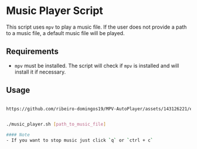 # Music Player Script

This script uses `mpv` to play a music file. If the user does not provide a path to a music file, a default music file will be played.

## Requirements

- `mpv` must be installed. The script will check if `mpv` is installed and will install it if necessary.

## Usage

```bash

https://github.com/ribeiro-domingos19/MPV-AutoPlayer/assets/143126221/ea07c6ec-6b04-4076-80d3-f181414a1366


./music_player.sh [path_to_music_file]

#### Note
- If you want to stop music just click `q` or `ctrl + c`
